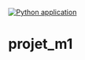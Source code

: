 [![Python application](https://github.com/Grolash/projet_m1/actions/workflows/python-app.yml/badge.svg)](https://github.com/Grolash/projet_m1/actions/workflows/python-app.yml)

# projet_m1
